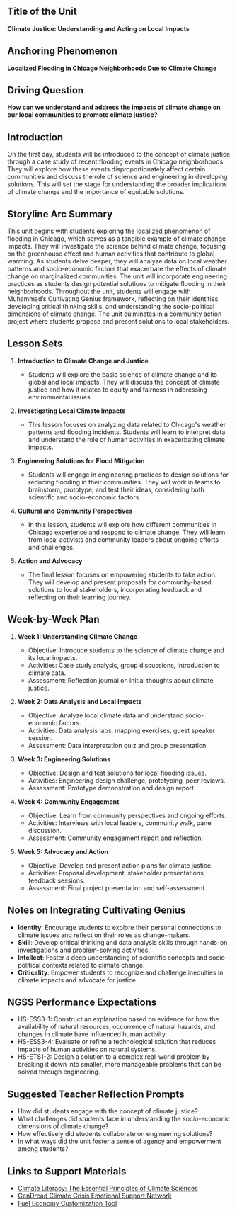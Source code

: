 ## Title of the Unit
**Climate Justice: Understanding and Acting on Local Impacts**

## Anchoring Phenomenon
**Localized Flooding in Chicago Neighborhoods Due to Climate Change**

## Driving Question
**How can we understand and address the impacts of climate change on our local communities to promote climate justice?**

## Introduction
On the first day, students will be introduced to the concept of climate justice through a case study of recent flooding events in Chicago neighborhoods. They will explore how these events disproportionately affect certain communities and discuss the role of science and engineering in developing solutions. This will set the stage for understanding the broader implications of climate change and the importance of equitable solutions.

## Storyline Arc Summary
This unit begins with students exploring the localized phenomenon of flooding in Chicago, which serves as a tangible example of climate change impacts. They will investigate the science behind climate change, focusing on the greenhouse effect and human activities that contribute to global warming. As students delve deeper, they will analyze data on local weather patterns and socio-economic factors that exacerbate the effects of climate change on marginalized communities. The unit will incorporate engineering practices as students design potential solutions to mitigate flooding in their neighborhoods. Throughout the unit, students will engage with Muhammad’s Cultivating Genius framework, reflecting on their identities, developing critical thinking skills, and understanding the socio-political dimensions of climate change. The unit culminates in a community action project where students propose and present solutions to local stakeholders.

## Lesson Sets
1. **Introduction to Climate Change and Justice**
   - Students will explore the basic science of climate change and its global and local impacts. They will discuss the concept of climate justice and how it relates to equity and fairness in addressing environmental issues.

2. **Investigating Local Climate Impacts**
   - This lesson focuses on analyzing data related to Chicago's weather patterns and flooding incidents. Students will learn to interpret data and understand the role of human activities in exacerbating climate impacts.

3. **Engineering Solutions for Flood Mitigation**
   - Students will engage in engineering practices to design solutions for reducing flooding in their communities. They will work in teams to brainstorm, prototype, and test their ideas, considering both scientific and socio-economic factors.

4. **Cultural and Community Perspectives**
   - In this lesson, students will explore how different communities in Chicago experience and respond to climate change. They will learn from local activists and community leaders about ongoing efforts and challenges.

5. **Action and Advocacy**
   - The final lesson focuses on empowering students to take action. They will develop and present proposals for community-based solutions to local stakeholders, incorporating feedback and reflecting on their learning journey.

## Week-by-Week Plan
1. **Week 1: Understanding Climate Change**
   - Objective: Introduce students to the science of climate change and its local impacts.
   - Activities: Case study analysis, group discussions, introduction to climate data.
   - Assessment: Reflection journal on initial thoughts about climate justice.

2. **Week 2: Data Analysis and Local Impacts**
   - Objective: Analyze local climate data and understand socio-economic factors.
   - Activities: Data analysis labs, mapping exercises, guest speaker session.
   - Assessment: Data interpretation quiz and group presentation.

3. **Week 3: Engineering Solutions**
   - Objective: Design and test solutions for local flooding issues.
   - Activities: Engineering design challenge, prototyping, peer reviews.
   - Assessment: Prototype demonstration and design report.

4. **Week 4: Community Engagement**
   - Objective: Learn from community perspectives and ongoing efforts.
   - Activities: Interviews with local leaders, community walk, panel discussion.
   - Assessment: Community engagement report and reflection.

5. **Week 5: Advocacy and Action**
   - Objective: Develop and present action plans for climate justice.
   - Activities: Proposal development, stakeholder presentations, feedback sessions.
   - Assessment: Final project presentation and self-assessment.

## Notes on Integrating Cultivating Genius
- **Identity**: Encourage students to explore their personal connections to climate issues and reflect on their roles as change-makers.
- **Skill**: Develop critical thinking and data analysis skills through hands-on investigations and problem-solving activities.
- **Intellect**: Foster a deep understanding of scientific concepts and socio-political contexts related to climate change.
- **Criticality**: Empower students to recognize and challenge inequities in climate impacts and advocate for justice.

## NGSS Performance Expectations
- HS-ESS3-1: Construct an explanation based on evidence for how the availability of natural resources, occurrence of natural hazards, and changes in climate have influenced human activity.
- HS-ESS3-4: Evaluate or refine a technological solution that reduces impacts of human activities on natural systems.
- HS-ETS1-2: Design a solution to a complex real-world problem by breaking it down into smaller, more manageable problems that can be solved through engineering.

## Suggested Teacher Reflection Prompts
- How did students engage with the concept of climate justice?
- What challenges did students face in understanding the socio-economic dimensions of climate change?
- How effectively did students collaborate on engineering solutions?
- In what ways did the unit foster a sense of agency and empowerment among students?

## Links to Support Materials
- [Climate Literacy: The Essential Principles of Climate Sciences](http://downloads.climatescience.gov/Literacy/Climate%20Literacy%20Booklet%20Low-Res.pdf)
- [GenDread Climate Crisis Emotional Support Network](https://gendread.substack.com/)
- [Fuel Economy Customization Tool](https://www.fueleconomy.gov/feg/Find.do?action=customize&return=https%3A%2F%2Fwww.fueleconomy.gov%2Ffeg%2FFind.do%3Faction%3Dsbs%26id%3D46970%26%23tab1)